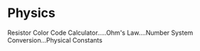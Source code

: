 # Physics
Resistor Color Code Calculator.....Ohm's Law....Number System Conversion...Physical Constants
